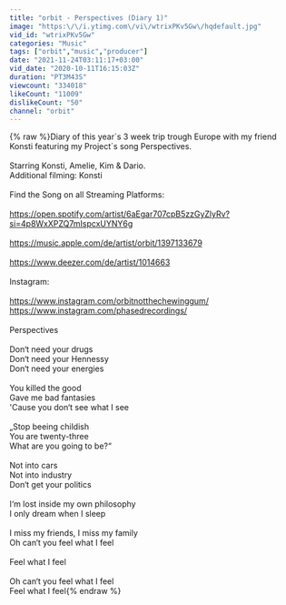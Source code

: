 ```yaml
---
title: "orbit - Perspectives (Diary 1)"
image: "https:\/\/i.ytimg.com\/vi\/wtrixPKv5Gw\/hqdefault.jpg"
vid_id: "wtrixPKv5Gw"
categories: "Music"
tags: ["orbit","music","producer"]
date: "2021-11-24T03:11:17+03:00"
vid_date: "2020-10-11T16:15:03Z"
duration: "PT3M43S"
viewcount: "334018"
likeCount: "11009"
dislikeCount: "50"
channel: "orbit"
---
```

{% raw %}Diary of this year´s 3 week trip trough Europe with my friend Konsti featuring my Project´s song Perspectives.<br /><br />Starring Konsti, Amelie, Kim &amp; Dario.<br />Additional filming: Konsti<br /><br />Find the Song on all Streaming Platforms:<br /><br /><a rel="nofollow" target="blank" href="https://open.spotify.com/artist/6aEgar707cpB5zzGyZlyRv?si=4p8WxXPZQ7mIspcxUYNY6g">https://open.spotify.com/artist/6aEgar707cpB5zzGyZlyRv?si=4p8WxXPZQ7mIspcxUYNY6g</a><br /><br /><a rel="nofollow" target="blank" href="https://music.apple.com/de/artist/orbit/1397133679">https://music.apple.com/de/artist/orbit/1397133679</a><br /><br /><a rel="nofollow" target="blank" href="https://www.deezer.com/de/artist/1014663">https://www.deezer.com/de/artist/1014663</a><br /><br />Instagram:<br /><br /><a rel="nofollow" target="blank" href="https://www.instagram.com/orbitnotthechewinggum/">https://www.instagram.com/orbitnotthechewinggum/</a><br /><a rel="nofollow" target="blank" href="https://www.instagram.com/phasedrecordings/">https://www.instagram.com/phasedrecordings/</a><br /><br />Perspectives <br /><br />Don‘t need your drugs<br />Don‘t need your Hennessy<br />Don‘t need your energies<br /><br />You killed the good<br />Gave me bad fantasies<br />'Cause you don‘t see what I see<br /><br />„Stop beeing childish<br />You are twenty-three<br />What are you going to be?“<br /><br />Not into cars <br />Not into industry <br />Don‘t get your politics <br /><br />I‘m lost inside my own philosophy <br />I only dream when I sleep<br /><br />I miss my friends, I miss my family<br />Oh can‘t you feel what I feel<br /><br />Feel what I feel<br /><br />Oh can‘t you feel what I feel<br />Feel what I feel{% endraw %}
